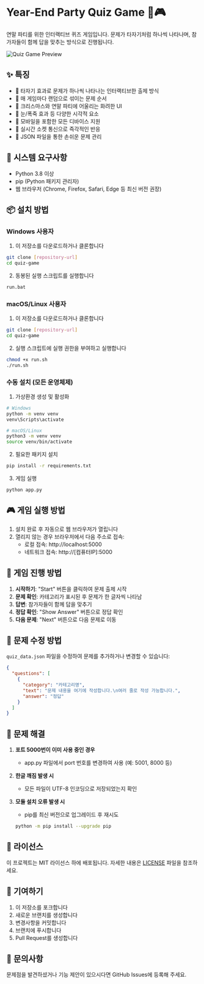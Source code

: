 # Year-End Party Quiz Game 🎄🎮

연말 파티를 위한 인터랙티브 퀴즈 게임입니다. 문제가 타자기처럼 하나씩 나타나며, 참가자들이 함께 답을 맞추는 방식으로 진행됩니다.

![Quiz Game Preview](preview.gif)

## ✨ 특징

- 🎯 타자기 효과로 문제가 하나씩 나타나는 인터랙티브한 출제 방식
- 🎲 매 게임마다 랜덤으로 섞이는 문제 순서
- 🎨 크리스마스와 연말 파티에 어울리는 화려한 UI
- 🎅 눈/폭죽 효과 등 다양한 시각적 요소
- 📱 모바일을 포함한 모든 디바이스 지원
- 🔄 실시간 소켓 통신으로 즉각적인 반응
- 📝 JSON 파일을 통한 손쉬운 문제 관리

## 🔧 시스템 요구사항

- Python 3.8 이상
- pip (Python 패키지 관리자)
- 웹 브라우저 (Chrome, Firefox, Safari, Edge 등 최신 버전 권장)

## 📦 설치 방법

### Windows 사용자

1. 이 저장소를 다운로드하거나 클론합니다

```bash
git clone [repository-url]
cd quiz-game
```

2. 동봉된 실행 스크립트를 실행합니다

```bash
run.bat
```

### macOS/Linux 사용자

1. 이 저장소를 다운로드하거나 클론합니다

```bash
git clone [repository-url]
cd quiz-game
```

2. 실행 스크립트에 실행 권한을 부여하고 실행합니다

```bash
chmod +x run.sh
./run.sh
```

### 수동 설치 (모든 운영체제)

1. 가상환경 생성 및 활성화

```bash
# Windows
python -m venv venv
venv\Scripts\activate

# macOS/Linux
python3 -m venv venv
source venv/bin/activate
```

2. 필요한 패키지 설치

```bash
pip install -r requirements.txt
```

3. 게임 실행

```bash
python app.py
```

## 🎮 게임 실행 방법

1. 설치 완료 후 자동으로 웹 브라우저가 열립니다
2. 열리지 않는 경우 브라우저에서 다음 주소로 접속:
   - 로컬 접속: http://localhost:5000
   - 네트워크 접속: http://[컴퓨터IP]:5000

## 🎯 게임 진행 방법

1. **시작하기**: "Start" 버튼을 클릭하여 문제 출제 시작
2. **문제 확인**: 카테고리가 표시된 후 문제가 한 글자씩 나타남
3. **답변**: 참가자들이 함께 답을 맞추기
4. **정답 확인**: "Show Answer" 버튼으로 정답 확인
5. **다음 문제**: "Next" 버튼으로 다음 문제로 이동

## 📝 문제 수정 방법

`quiz_data.json` 파일을 수정하여 문제를 추가하거나 변경할 수 있습니다:

```json
{
  "questions": [
    {
      "category": "카테고리명",
      "text": "문제 내용을 여기에 작성합니다.\n여러 줄로 작성 가능합니다.",
      "answer": "정답"
    }
  ]
}
```

## 🔧 문제 해결

1. **포트 5000번이 이미 사용 중인 경우**

   - app.py 파일에서 port 번호를 변경하여 사용 (예: 5001, 8000 등)

2. **한글 깨짐 발생 시**

   - 모든 파일이 UTF-8 인코딩으로 저장되었는지 확인

3. **모듈 설치 오류 발생 시**
   - pip를 최신 버전으로 업그레이드 후 재시도
   ```bash
   python -m pip install --upgrade pip
   ```

## 📄 라이선스

이 프로젝트는 MIT 라이선스 하에 배포됩니다. 자세한 내용은 [LICENSE](LICENSE) 파일을 참조하세요.

## 🤝 기여하기

1. 이 저장소를 포크합니다
2. 새로운 브랜치를 생성합니다
3. 변경사항을 커밋합니다
4. 브랜치에 푸시합니다
5. Pull Request를 생성합니다

## 📮 문의사항

문제점을 발견하셨거나 기능 제안이 있으시다면 GitHub Issues에 등록해 주세요.
